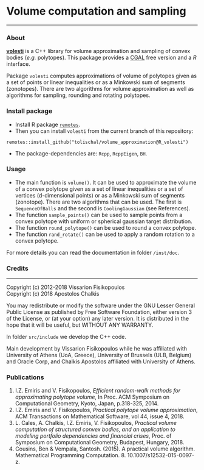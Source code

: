 # Volume computation and sampling
----------------------------------

###  About  
[**volesti**](https://github.com/vissarion/volume_approximation) is a C++ library for volume approximation and sampling of convex bodies (*e.g.* polytopes). This package provides a [CGAL](https://www.cgal.org/) free version and a *R* interface.  

Package `volesti` computes approximations of volume of polytopes given as a set of points or linear inequalities or as a Minkowski sum of segments (zonotopes). There are two algorithms for volume approximation as well as algorithms for sampling, rounding and rotating polytopes.  

###  Install package  

* Install R package [`remotes`](https://github.com/r-lib/remotes).  
* Then you can install `volesti` from the current branch of this repository:  
```
remotes::install_github("tolischal/volume_approximation@R_volesti")
```
* The package-dependencies are: `Rcpp`, `RcppEigen`, `BH`.  

###  Usage
* The main function is `volume()`. It can be used to approximate the volume of a convex polytope given as a set of linear inequalities or a set of vertices (d-dimensional points) or as a Minkowski sum of segments (zonotope). There are two algorithms that can be used. The first is `SequenceOfBalls` and the second is `CoolingGaussian` (see References).  
* The function `sample_points()` can be used to sample points from a convex polytope with uniform or spherical gaussian target distribution.  
* The function `round_polytope()` can be used to round a convex polytope.  
* The function `rand_rotate()` can be used to apply a random rotation to a convex polytope.  

For more details you can read the documentation in folder `/inst/doc`.  

### Credits
-------

Copyright (c) 2012-2018 Vissarion Fisikopoulos  
Copyright (c) 2018 Apostolos Chalkis  

You may redistribute or modify the software under the GNU Lesser General Public License as published by Free Software Foundation, either version 3 of the License, or (at your option) any later version. It is distributed in the hope that it will be useful, but WITHOUT ANY WARRANTY.  

In folder `src/include` we develop the C++ code.

Main development by Vissarion Fisikopoulos while he was affiliated with University of Athens (UoA, Greece), University of Brussels (ULB, Belgium) and Oracle Corp, and Chalkis Apostolos affiliated with University of Athens.

### Publications

1. I.Z. Emiris and V. Fisikopoulos, *Efficient random-walk methods for approximating polytope volume*, In Proc. ACM Symposium on Computational Geometry, Kyoto, Japan, p.318-325, 2014.  
2. I.Z. Emiris and V. Fisikopoulos, *Practical polytope volume approximation*, ACM Transactions on Mathematical Software, vol 44, issue 4, 2018.  
3. L. Cales, A. Chalkis, I.Z. Emiris, V. Fisikopoulos, *Practical volume computation of structured convex bodies, and an application to modeling portfolio dependencies and financial crises*, Proc. of Symposium on Computational Geometry, Budapest, Hungary, 2018.  
4. Cousins, Ben & Vempala, Santosh. (2015). A practical volume algorithm. Mathematical Programming Computation. 8. 10.1007/s12532-015-0097-z.

